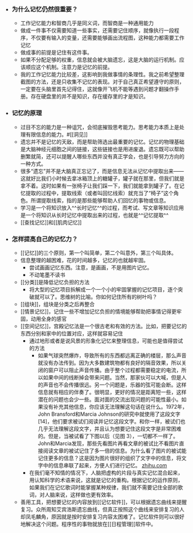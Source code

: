 - ### 为什么记忆仍然很重要？
    - 工作记忆能力和智商几乎是同义词，而智商是一种通用能力
    - 做成一件事不仅需要知道一些事实，还需要记住顺序，就像执行一段程序，不仅要有输入的变量，还需要能够画出流程图，这种能力都需要工作记忆
    - 做成事的前提是记住有这件事。
    - 如果不分配足够的权重，信息就会被大脑遗忘，这是大脑的运行机制。应该顺应这个机制。注意力是记忆的前提。
    - 我的工作记忆能力比较差，这影响到我做事情的条理性。我之前希望整理截图的方法，还是只收集不记忆的表现。对于自己真正希望遵守的原则，一定要在头脑里首先记得住，这就像开飞机不能等遇到问题才翻操作手册。存在硬盘里的并不是知识，存在缓存里的才是知识。
- ### 记忆的原理
    - 过目不忘的能力是一种诅咒，会彻底摧毁思考能力。思考能力本质上是处理有限信息的能力。#[[洞见]]
    - 遗忘并不是记忆的天敌，而是帮助筛选出最重要的记忆。记忆的物理基础是大脑神经元细胞之间的链接，这些链接也是用进废退。遗忘既可以帮助删繁就简，还可以提醒人哪些东西并没有真正学会，也是引导努力方向的一种方式。
    - 很多“遗忘”并不是大脑真正忘记了，而是信息无法从记忆中提取出来——这就好比我们小时候去拿冰箱顶上的糖罐子，罐子就在那里，但我们就是拿不着。这时如果有一张椅子让我们踩一下，我们就能拿到罐子了。在记忆提取的过程中，提取线索（或者叫回忆线索）就充当了“椅子”这个角色。所谓提取线索，指的是那些能够帮助人们回忆的事物或信息。
    - 学习是一个将知识放入^^长时记忆^^的过程，而考试、写文章等知识应用是一个将知识从长时记忆中提取出来的过程，也就是^^记忆提取^^
    - [[查找记忆]]和[[肌肉记忆]]
- ### 怎样提高自己的记忆力？
    - [[记忆]]的三个原则，第一个叫简单，第二个叫意外，第三个叫具体。
    - 信息整理的越困难，花的时间越多，记忆的也就越牢固。
        - 尝试画画记忆东西。注意，是画画，不是用图片记忆。
        - 不动笔墨不读书
    - [[分类]]是降低记忆负担的方法
        - 将大型的记忆项目拆解成一个一个小的牢固掌握的记忆项目，逐个突破就可以了。思维树的比喻。你如何记住所有的树叶吗？
    - [[组块]]，组块是分类之后再整合
    - [[情景记忆]]，记住一些不增加记忆负担的情境能够帮助把事情记得更牢固，动用全身的感官
    - [[空间记忆]]，宫殿记忆法是一个很古老和有效的方法。比如，把要记忆的东西分别和家中的位置对应，这样就容易记住
        - 通过地形或者是说风景的形象化记忆来整理信息，可能也是值得尝试的方法
            - 如果气球突然爆炸，导致所有的东西都远离正确的楼层，那么声音就没有办法传到。因为大多数建筑物都有良好的隔音效果，所以关闭的窗户可以阻止声音传播。由于整个过程都需要稳定的电流，所以如果中间的线断掉会带来问题。当然，那家伙可以大喊，但是人的声音也不会传播很远。另一个问题是，乐器的弦可能会断。这样信息就有相应的伴奏了。很明显，更好的情况是距离短一些，这样潜在的问题也会少一些。面对面的交流出现问题的可能性最小。如果没有补充其他信息，你应该无法理解这句话在说什么。1972年，John Bransford和Marcia Johnson的研究中就使用了这段文字[14]，他们要求被试们阅读并记忆这段文字。和你一样，被试们也几乎无法理解这段文字，并且认为想要记住这段文字是非常困难的。但是，当被试看了下图以后（见图 3），一切都不一样了。John和Marcia发现，那些先看图片再看文章的被试比不看图片直接阅读文章的被试记住了多一倍的信息。为什么看了图片的被试能记住更多的信息？这是因为图片很好的组织了文字中的信息，将文字中的信息串联了起来，方便人们进行记忆。 [zhihu.com](https://www.zhihu.com/question/23427617/answer/1461195696)
        - 在我们毫不知情的情况下，人脑把虚构的片段与真实记忆混合起来，用认知科学的术语来说，这就是记忆的重构。根据记忆的运作原则，如果我们在记忆歌词时能掌握某种规律，我们就不需要记住全部的歌词，对人脑来说，这样做也更有效率。
    - 善用工具，把想要记忆的内容放到[[记忆软件]]，可以根据遗忘曲线来提醒复习。众所周知艾宾浩斯遗忘曲线，但真正按照这个曲线来安排复习的人却凤毛麟角，原因就是按时安排复习内容太困难了。记忆软件则可以很好地解决这个问题。程序性的事物就放在[[日程管理]]软件中。 
